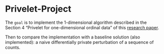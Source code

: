# Privelet-Project

The ```goal``` is to implement the 1-dimensional algorithm described in the Section 4 “Privelet for one-dimensional ordinal
data” of this  [research paper](https://ieeexplore.ieee.org/document/5674037). 

Then to compare the implementation with a baseline solution (also implemented): a naive
differentially private perturbation of a sequence of counts.